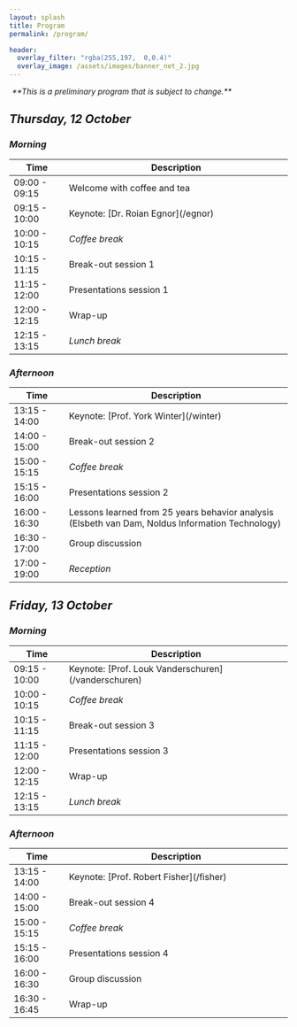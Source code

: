 ```yaml
---
layout: splash
title: Program
permalink: /program/

header:
  overlay_filter: "rgba(255,197,  0,0.4)"
  overlay_image: /assets/images/banner_net_2.jpg
---
```


<div id="errorAttendance" markdown="span" class="notice--warning">
    <i class="fa fa-exclamation-triangle" aria-hidden="true" />
    <span style="margin-left: 5px;">**This is a preliminary program that is subject to change.**</span>
</div>


## Thursday, 12 October
### Morning
<table>
  <colgroup><col style="min-width: 100px; max-width: 150px;"><col style="width: 100%; word-wrap: break-word;"></colgroup>
  <thead>
    <tr>
      <th>Time</th>
      <th>Description</th>
    </tr>
  </thead>
  <tbody>
    <tr>
      <td>09:00 - 09:15</td>
      <td>Welcome with coffee and tea</td>
    </tr>
    <tr>
      <td>09:15 - 10:00</td>
      <td markdown="span">Keynote: [Dr. Roian Egnor](/egnor)</td>
    </tr>
    <tr>
      <td>10:00 - 10:15</td>
      <td><em>Coffee break</em></td>
    </tr>
    <tr>
      <td>10:15 - 11:15</td>
      <td>Break-out session 1</td>
    </tr>
    <tr>
      <td>11:15 - 12:00</td>
      <td>Presentations session 1</td>
    </tr>
    <tr>
      <td>12:00 - 12:15</td>
      <td>Wrap-up</td>
    </tr>
    <tr>
      <td>12:15 - 13:15</td>
      <td><em>Lunch break</em></td>
    </tr>
  </tbody>
</table>

### Afternoon
<table>
  <colgroup><col style="min-width: 100px; max-width: 150px;"><col style="width: 100%; word-wrap: break-word;"></colgroup>
  <thead>
    <tr>
      <th>Time</th>
      <th>Description</th>
    </tr>
  </thead>
  <tbody>
    <tr>
      <td>13:15 - 14:00</td>
      <td markdown="span">Keynote: [Prof. York Winter](/winter)</td>
    </tr>
    <tr>
      <td>14:00 - 15:00</td>
      <td>Break-out session 2</td>
    </tr>
    <tr>
      <td>15:00 - 15:15</td>
      <td><em>Coffee break</em></td>
    </tr>
    <tr>
      <td>15:15 - 16:00</td>
      <td>Presentations session 2</td>
    </tr>
    <tr>
      <td>16:00 - 16:30</td>
      <td markdown="span">Lessons learned from 25 years behavior analysis<br />(Elsbeth van Dam, Noldus Information Technology)</td>
    </tr>
    <tr>
      <td>16:30 - 17:00</td>
      <td>Group discussion</td>
    </tr>
    <tr>
      <td>17:00 - 19:00</td>
      <td><em>Reception</em></td>
    </tr>
  </tbody>
</table>


## Friday, 13 October
### Morning

<table>
  <colgroup><col style="min-width: 100px; max-width: 150px;"><col style="width: 100%; word-wrap: break-word;"></colgroup>
  <thead>
    <tr>
      <th>Time</th>
      <th>Description</th>
    </tr>
  </thead>
  <tbody>
    <tr>
      <td>09:15 - 10:00</td>
      <td markdown="span">Keynote: [Prof. Louk Vanderschuren](/vanderschuren)</td>
    </tr>
    <tr>
      <td>10:00 - 10:15</td>
      <td><em>Coffee break</em></td>
    </tr>
    <tr>
      <td>10:15 - 11:15</td>
      <td>Break-out session 3</td>
    </tr>
    <tr>
      <td>11:15 - 12:00</td>
      <td>Presentations session 3</td>
    </tr>
    <tr>
      <td>12:00 - 12:15</td>
      <td>Wrap-up</td>
    </tr>
    <tr>
      <td>12:15 - 13:15</td>
      <td><em>Lunch break</em></td>
    </tr>
  </tbody>
</table>

### Afternoon

<table>
  <colgroup><col style="min-width: 100px; max-width: 150px;"><col style="width: 100%; word-wrap: break-word;"></colgroup>
  <thead>
    <tr>
      <th>Time</th>
      <th>Description</th>
    </tr>
  </thead>
  <tbody>
    <tr>
      <td>13:15 - 14:00</td>
      <td markdown="span">Keynote: [Prof. Robert Fisher](/fisher)</td>
    </tr>
    <tr>
      <td>14:00 - 15:00</td>
      <td>Break-out session 4</td>
    </tr>
    <tr>
      <td>15:00 - 15:15</td>
      <td><em>Coffee break</em></td>
    </tr>
    <tr>
      <td>15:15 - 16:00</td>
      <td>Presentations session 4</td>
    </tr>
    <tr>
      <td>16:00 - 16:30</td>
      <td>Group discussion</td>
    </tr>
    <tr>
      <td>16:30 - 16:45</td>
      <td>Wrap-up</td>
    </tr>
  </tbody>
</table>